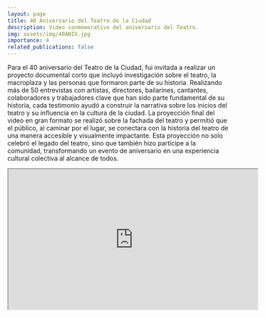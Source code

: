 ```yaml
---
layout: page
title: 40 Aniversario del Teatro de la Ciudad
description: Video conmemorativo del aniversario del Teatro.
img: assets/img/40ANIV.jpg
importance: 4
related_publications: false
---
```


Para el 40 aniversario del Teatro de la Ciudad, fui invitada a realizar un proyecto documental corto que incluyó investigación sobre el teatro, la macroplaza y las personas que formaron parte de su historia. Realizando más de 50 entrevistas con artistas, directores, bailarines, cantantes, colaboradores y trabajadores clave que han sido parte fundamental de su historia, cada testimonio ayudó a construir la narrativa sobre los inicios del teatro y su influencia en la cultura de la ciudad. La proyección final del video en gran formato se realizó sobre la fachada del teatro y permitió que el público, al caminar por el lugar, se conectara con la historia del teatro de una manera accesible y visualmente impactante. Esta proyección no solo celebró el legado del teatro, sino que también hizo partícipe a la comunidad, transformando un evento de aniversario en una experiencia cultural colectiva al alcance de todos.

<html>
<head>
</head>
<body>
<iframe width="560" height="315" src="https://drive.google.com/file/d/1twE9TbhLmcwnk_9iOpSrq0rIzWvXwZ44/preview"></iframe>
</body>
</html>